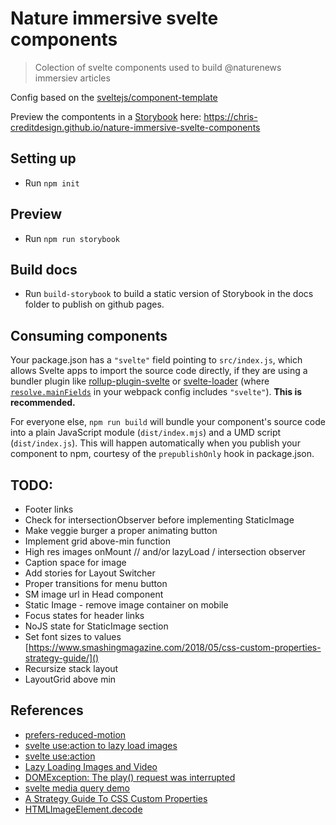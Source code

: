# Nature immersive svelte components

> Colection of svelte components used to build @naturenews immersiev articles

Config based on the [sveltejs/component-template](https://github.com/sveltejs/component-template)

Preview the compontents in a [Storybook](https://storybook.js.org/) here: https://chris-creditdesign.github.io/nature-immersive-svelte-components

## Setting up

- Run `npm init`

## Preview

- Run `npm run storybook`

## Build docs

- Run `build-storybook` to build a static version of Storybook in the docs folder to publish on github pages.

## Consuming components

Your package.json has a `"svelte"` field pointing to `src/index.js`, which allows Svelte apps to import the source code directly, if they are using a bundler plugin like [rollup-plugin-svelte](https://github.com/sveltejs/rollup-plugin-svelte) or [svelte-loader](https://github.com/sveltejs/svelte-loader) (where [`resolve.mainFields`](https://webpack.js.org/configuration/resolve/#resolve-mainfields) in your webpack config includes `"svelte"`). **This is recommended.**

For everyone else, `npm run build` will bundle your component's source code into a plain JavaScript module (`dist/index.mjs`) and a UMD script (`dist/index.js`). This will happen automatically when you publish your component to npm, courtesy of the `prepublishOnly` hook in package.json.

## TODO:

- Footer links
- Check for intersectionObserver before implementing StaticImage
- Make veggie burger a proper animating button
- Implement grid above-min function
- High res images onMount // and/or lazyLoad / intersection observer
- Caption space for image
- Add stories for Layout Switcher
- Proper transitions for menu button
- SM image url in Head component
- Static Image - remove image container on mobile
- Focus states for header links
- NoJS state for StaticImage section
- Set font sizes to values [https://www.smashingmagazine.com/2018/05/css-custom-properties-strategy-guide/]()
- Recursize stack layout
- LayoutGrid above min

## References

- [prefers-reduced-motion](https://developers.google.com/web/updates/2019/03/prefers-reduced-motion)
- [svelte use:action to lazy load images](https://svelte.dev/repl/26ba12b3fbd146eaaefc8b024a826da7?version=3.5.1)
- [svelte use:action](https://svelte.dev/docs#use_action)
- [Lazy Loading Images and Video](https://developers.google.com/web/fundamentals/performance/lazy-loading-guidance/images-and-video)
- [DOMException: The play() request was interrupted](https://developers.google.com/web/updates/2017/06/play-request-was-interrupted)
- [svelte media query demo](https://codesandbox.io/s/6y2l0yxo53)
- [A Strategy Guide To CSS Custom Properties](https://www.smashingmagazine.com/2018/05/css-custom-properties-strategy-guide/)
- [HTMLImageElement.decode](https://developer.mozilla.org/en-US/docs/Web/API/HTMLImageElement/decode)
